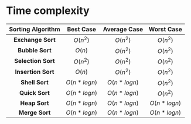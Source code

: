 # Time complexity

|**Sorting Algorithm**| **Best Case** | **Average Case** | **Worst Case**|
|:-------------------:|:-------------:|:----------------:|:-------------:|
| **Exchange Sort**   |    $O(n^2)$   |    $O(n^2)$      |   $O(n^2)$    |
| **Bubble Sort**     |    $O(n)$     |    $O(n^2)$      |   $O(n^2)$    |
| **Selection Sort**  |    $O(n^2)$   |    $O(n^2)$      |   $O(n^2)$    |
| **Insertion Sort**  |    $O(n)$     |    $O(n^2)$      |   $O(n^2)$    |
| **Shell Sort**      |  $O(n*logn)$  |    $O(n*logn)$   |   $O(n^2)$    |
| **Quick Sort**      |  $O(n*logn)$  |    $O(n*logn)$   |   $O(n^2)$    |
| **Heap Sort**       |  $O(n*logn)$  |    $O(n*logn)$   |  $O(n*logn)$  |
| **Merge Sort**      |  $O(n*logn)$  |    $O(n*logn)$   |  $O(n*logn)$  |